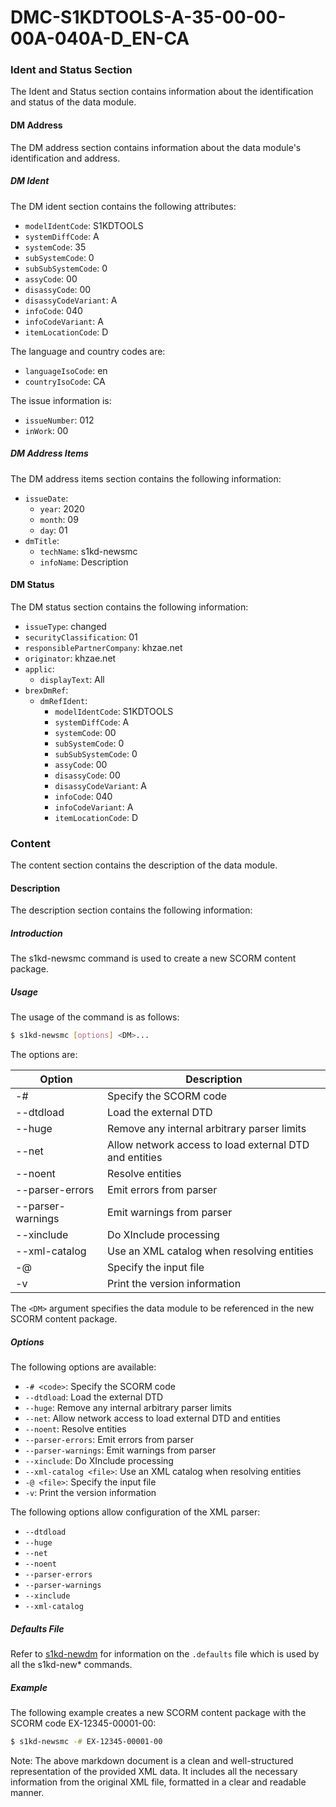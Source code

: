 DMC-S1KDTOOLS-A-35-00-00-00A-040A-D_EN-CA
==============================================

### Ident and Status Section
The Ident and Status section contains information about the identification and status of the data module.

#### DM Address
The DM address section contains information about the data module's identification and address.

##### DM Ident
The DM ident section contains the following attributes:
* `modelIdentCode`: S1KDTOOLS
* `systemDiffCode`: A
* `systemCode`: 35
* `subSystemCode`: 0
* `subSubSystemCode`: 0
* `assyCode`: 00
* `disassyCode`: 00
* `disassyCodeVariant`: A
* `infoCode`: 040
* `infoCodeVariant`: A
* `itemLocationCode`: D

The language and country codes are:
* `languageIsoCode`: en
* `countryIsoCode`: CA

The issue information is:
* `issueNumber`: 012
* `inWork`: 00

##### DM Address Items
The DM address items section contains the following information:
* `issueDate`: 
	+ `year`: 2020
	+ `month`: 09
	+ `day`: 01
* `dmTitle`:
	+ `techName`: s1kd-newsmc
	+ `infoName`: Description

#### DM Status
The DM status section contains the following information:
* `issueType`: changed
* `securityClassification`: 01
* `responsiblePartnerCompany`: khzae.net
* `originator`: khzae.net
* `applic`:
	+ `displayText`: All
* `brexDmRef`:
	+ `dmRefIdent`:
		- `modelIdentCode`: S1KDTOOLS
		- `systemDiffCode`: A
		- `systemCode`: 00
		- `subSystemCode`: 0
		- `subSubSystemCode`: 0
		- `assyCode`: 00
		- `disassyCode`: 00
		- `disassyCodeVariant`: A
		- `infoCode`: 040
		- `infoCodeVariant`: A
		- `itemLocationCode`: D

### Content
The content section contains the description of the data module.

#### Description
The description section contains the following information:
##### Introduction
The s1kd-newsmc command is used to create a new SCORM content package.

##### Usage
The usage of the command is as follows:
```bash
$ s1kd-newsmc [options] <DM>...
```
The options are:

| Option | Description |
| --- | --- |
| -# | Specify the SCORM code |
| --dtdload | Load the external DTD |
| --huge | Remove any internal arbitrary parser limits |
| --net | Allow network access to load external DTD and entities |
| --noent | Resolve entities |
| --parser-errors | Emit errors from parser |
| --parser-warnings | Emit warnings from parser |
| --xinclude | Do XInclude processing |
| --xml-catalog | Use an XML catalog when resolving entities |
| -@ | Specify the input file |
| -v | Print the version information |

The `<DM>` argument specifies the data module to be referenced in the new SCORM content package.

##### Options
The following options are available:

* `-# <code>`: Specify the SCORM code
* `--dtdload`: Load the external DTD
* `--huge`: Remove any internal arbitrary parser limits
* `--net`: Allow network access to load external DTD and entities
* `--noent`: Resolve entities
* `--parser-errors`: Emit errors from parser
* `--parser-warnings`: Emit warnings from parser
* `--xinclude`: Do XInclude processing
* `--xml-catalog <file>`: Use an XML catalog when resolving entities
* `-@ <file>`: Specify the input file
* `-v`: Print the version information

The following options allow configuration of the XML parser:
* `--dtdload`
* `--huge`
* `--net`
* `--noent`
* `--parser-errors`
* `--parser-warnings`
* `--xinclude`
* `--xml-catalog`

##### Defaults File
Refer to [s1kd-newdm](#) for information on the `.defaults` file which is used by all the s1kd-new\* commands.

##### Example
The following example creates a new SCORM content package with the SCORM code EX-12345-00001-00:
```bash
$ s1kd-newsmc -# EX-12345-00001-00
```
Note: The above markdown document is a clean and well-structured representation of the provided XML data. It includes all the necessary information from the original XML file, formatted in a clear and readable manner.